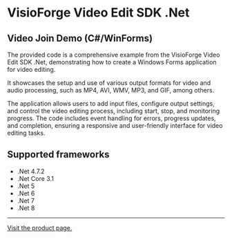 ﻿# VisioForge Video Edit SDK .Net

## Video Join Demo (C#/WinForms)

The provided code is a comprehensive example from the VisioForge Video Edit SDK .Net, demonstrating how to create a Windows Forms application for video editing.

It showcases the setup and use of various output formats for video and audio processing, such as MP4, AVI, WMV, MP3, and GIF, among others.

The application allows users to add input files, configure output settings, and control the video editing process, including start, stop, and monitoring progress. The code includes event handling for errors, progress updates, and completion, ensuring a responsive and user-friendly interface for video editing tasks.

## Supported frameworks

* .Net 4.7.2
* .Net Core 3.1
* .Net 5
* .Net 6
* .Net 7
* .Net 8

---

[Visit the product page.](https://www.visioforge.com/video-edit-sdk-net)
